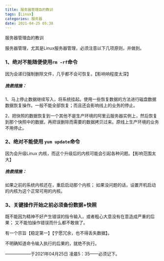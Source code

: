 ```yaml
---
title: 服务器管理血的教训
tags: [Linux]
categories: 服务器
date: 2021-04-25 05:38
---
```


服务器管理血的教训

服务器管理，尤其是Linux服务器管理，必须注意以下几项原则，并做到。

### 1、绝对不能随便使用`rm -rf`命令
因为会递归强制删除文件，几乎都不会可恢复。【影响响程度太深】
##### 挽救措施：

1、马上停止数据继续写入，将系统挂起。使用一些恢复数据的方法进行磁盘数据数据恢复操作。一般不能全部恢复；而且还会影响线上的业务的停止。

2、把快照的数据恢复到一个其他不是生产环境的阿里云服务器实例上，然后恢复到那个快照中的数据，再把误删除而需要的数据拷贝过来。原线上生产环境的业务不用停止。

### 2、绝对不能使用 `yum update`命令
因为会升级Linux 内核，而这个升级后的内核可能会引起各种问题。【影响范围太大】

##### 挽救措施：
如果之前的系统内核还在，重启启动那个内核；
如果没问题的话，设置开机启动的内核为这个正常可用的内核。

### 3、关键操作开始之前必须备份数据+快照

既不能因为精神不好产生错误的指令输入，或者粗心大意没有在意造成严重的后果；
又不能怕操作错误而什么都不敢做了。

有一个宗旨【稳定第一】【宁愿冗余，也不得丢失数据】。

不明确知道命令输入执行的后果的，就绝不执行。


——————于2021年04月25日 凌晨5：35——必须记下。


